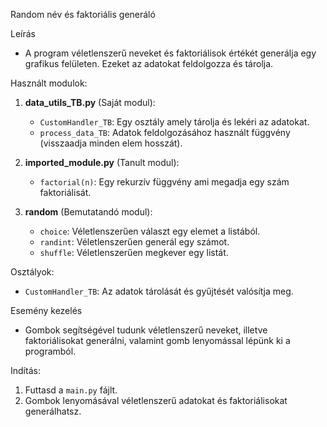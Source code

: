Random név és faktoriális generáló 

Leírás
- A program véletlenszerű neveket és faktoriálisok értékét generálja egy grafikus felületen. Ezeket az adatokat feldolgozza és tárolja.

Használt modulok:
1. **data_utils_TB.py** (Saját modul):
   - `CustomHandler_TB`: Egy osztály amely tárolja és lekéri az adatokat.
   - `process_data_TB`: Adatok feldolgozásához használt függvény (visszaadja minden elem hosszát).

2. **imported_module.py** (Tanult modul):
   - `factorial(n)`: Egy rekurzív függvény ami megadja egy szám faktoriálisát.

3. **random** (Bemutatandó modul):
   - `choice`: Véletlenszerűen választ egy elemet a listából.
   - `randint`: Véletlenszerűen generál egy számot.
   - `shuffle`: Véletlenszerűen megkever egy listát.

Osztályok:
- `CustomHandler_TB`: Az adatok tárolását és gyűjtését valósítja meg.

Esemény kezelés
- Gombok segítségével tudunk véletlenszerű neveket, illetve faktoriálisokat generálni, valamint gomb lenyomással lépünk ki a programból.

Indítás:
1. Futtasd a `main.py` fájlt.
2. Gombok lenyomásával véletlenszerű adatokat és faktoriálisokat generálhatsz.
